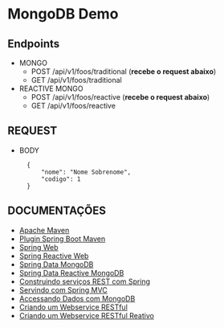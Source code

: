 # MongoDB Demo

## Endpoints
* MONGO
  * POST    /api/v1/foos/traditional (**recebe o request abaixo**)
  * GET     /api/v1/foos/traditional
* REACTIVE MONGO
  * POST    /api/v1/foos/reactive (**recebe o request abaixo**)
  * GET     /api/v1/foos/reactive

## REQUEST

* BODY 

        {
            "nome": "Nome Sobrenome", 
            "codigo": 1
        }

## DOCUMENTAÇÕES

* [Apache Maven](https://maven.apache.org/guides/index.html)
* [Plugin Spring Boot Maven](https://docs.spring.io/spring-boot/docs/3.2.5/maven-plugin/reference/html/)
* [Spring Web](https://docs.spring.io/spring-boot/docs/3.2.5/reference/htmlsingle/index.html#web)
* [Spring Reactive Web](https://docs.spring.io/spring-boot/docs/3.2.5/reference/htmlsingle/index.html#web.reactive)
* [Spring Data MongoDB](https://docs.spring.io/spring-boot/docs/3.2.5/reference/htmlsingle/index.html#data.nosql.mongodb)
* [Spring Data Reactive MongoDB](https://docs.spring.io/spring-boot/docs/3.2.5/reference/htmlsingle/index.html#data.nosql.mongodb)
* [Construindo serviços REST com Spring](https://spring.io/guides/tutorials/rest/)
* [Servindo com Spring MVC](https://spring.io/guides/gs/serving-web-content/)
* [Accessando Dados com MongoDB](https://spring.io/guides/gs/accessing-data-mongodb/)
* [Criando um Webservice RESTful](https://spring.io/guides/gs/rest-service/)
* [Criando um Webservice RESTful Reativo](https://spring.io/guides/gs/reactive-rest-service/)